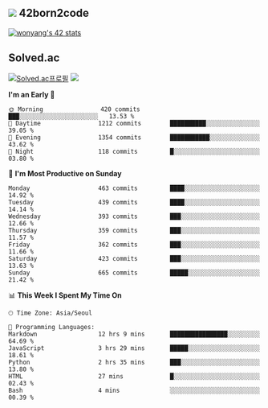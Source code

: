 
## <img src="https://img.shields.io/badge/-000000?style=flat&logo=42&logoColor=white"> 42born2code
<!--[![wonyang's 42 stats](https://badge42.vercel.app/api/v2/cl5nhe5b6007809kydha7ht42/stats?cursusId=21&coalitionId=88)](https://profile.intra.42.fr/users/wonyang)-->

[![wonyang's 42 stats](https://badge.mediaplus.ma/starryblue/wonyang?1337Badge=off&UM6P=off)](https://github.com/oakoudad/badge42)

## Solved.ac
[![Solved.ac프로필](http://mazassumnida.wtf/api/v2/generate_badge?boj=bennyws)](https://solved.ac/bennyws)
<a href="https://solved.ac/bennyws"><img src="http://mazandi.herokuapp.com/api?handle=bennyws&theme=cold"/></a>

<!--START_SECTION:waka-->
**I'm an Early 🐤** 

```text
🌞 Morning                420 commits         ███░░░░░░░░░░░░░░░░░░░░░░   13.53 % 
🌆 Daytime                1212 commits        ██████████░░░░░░░░░░░░░░░   39.05 % 
🌃 Evening                1354 commits        ███████████░░░░░░░░░░░░░░   43.62 % 
🌙 Night                  118 commits         █░░░░░░░░░░░░░░░░░░░░░░░░   03.80 % 
```
📅 **I'm Most Productive on Sunday** 

```text
Monday                   463 commits         ████░░░░░░░░░░░░░░░░░░░░░   14.92 % 
Tuesday                  439 commits         ████░░░░░░░░░░░░░░░░░░░░░   14.14 % 
Wednesday                393 commits         ███░░░░░░░░░░░░░░░░░░░░░░   12.66 % 
Thursday                 359 commits         ███░░░░░░░░░░░░░░░░░░░░░░   11.57 % 
Friday                   362 commits         ███░░░░░░░░░░░░░░░░░░░░░░   11.66 % 
Saturday                 423 commits         ███░░░░░░░░░░░░░░░░░░░░░░   13.63 % 
Sunday                   665 commits         █████░░░░░░░░░░░░░░░░░░░░   21.42 % 
```


📊 **This Week I Spent My Time On** 

```text
🕑︎ Time Zone: Asia/Seoul

💬 Programming Languages: 
Markdown                 12 hrs 9 mins       ████████████████░░░░░░░░░   64.69 % 
JavaScript               3 hrs 29 mins       █████░░░░░░░░░░░░░░░░░░░░   18.61 % 
Python                   2 hrs 35 mins       ███░░░░░░░░░░░░░░░░░░░░░░   13.80 % 
HTML                     27 mins             █░░░░░░░░░░░░░░░░░░░░░░░░   02.43 % 
Bash                     4 mins              ░░░░░░░░░░░░░░░░░░░░░░░░░   00.39 % 
```


<!--END_SECTION:waka-->
